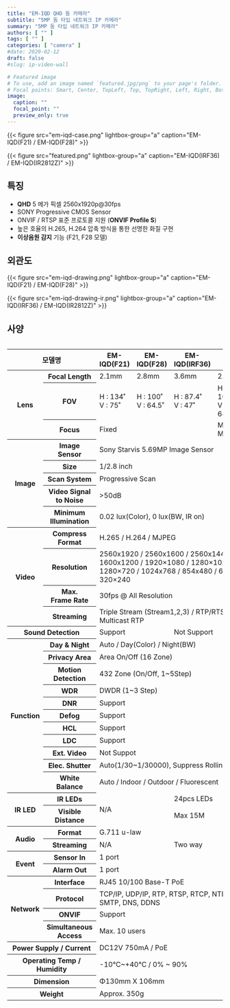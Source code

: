 ```yaml
---
title: "EM-IQD QHD 돔 카메라"
subtitle: "5MP 돔 타입 네트워크 IP 카메라"
summary: "5MP 돔 타입 네트워크 IP 카메라"
authors: [ "" ]
tags: [ "" ]
categories: [ "camera" ]
#date: 2020-02-12
draft: false
#slug: ip-video-wall

# Featured image
# To use, add an image named `featured.jpg/png` to your page's folder.
# Focal points: Smart, Center, TopLeft, Top, TopRight, Left, Right, BottomLeft, Bottom, BottomRight.
image:
  caption: ""
  focal_point: ""
  preview_only: true
---
```


<div class="container">
<div class="row align-items-center">
<div class="col-sm">

{{< figure src="em-iqd-case.png" lightbox-group="a" caption="EM-IQD(F21) / EM-IQD(F28)" >}}

</div>
<div class="col-sm">

{{< figure src="featured.png" lightbox-group="a" caption="EM-IQD(IRF36) / EM-IQD(IR2812Z)" >}}

</div>
</div>
</div>

## 특징

- **QHD** 5 메가 픽셀 2560x1920p@30fps
- SONY Progressive CMOS Sensor
- ONVIF / RTSP 표준 프로토콜 지원 (**ONVIF Profile S**)
- 높은 호율의 H.265, H.264 압축 방식을 통한 선명한 화질 구현
- **이상음원 감지** 기능 (F21, F28 모델)

## 외관도

<div class="container">
<div class="row align-items-center">
<div class="col-sm pl-0">

{{< figure src="em-iqd-drawing.png" lightbox-group="a" caption="EM-IQD(F21) / EM-IQD(F28)" >}}

</div>
<div class="col-sm pl-0">

{{< figure src="em-iqd-drawing-ir.png" lightbox-group="a" caption="EM-IQD(IRF36) / EM-IQD(IR2812Z)" >}}

</div>
</div>
</div>

## 사양

<div style="overflow-x: auto">
<table class="spec">
<thead>
<tr>
<th colspan="2">모델명</th>
<th>EM-IQD(F21)</th>
<th>EM-IQD(F28)</th>
<th>EM-IQD(IRF36)</th>
<th>EM-IQD(IR2812Z)</th>
</tr>
</thead>
<tbody>
<tr>
<th rowspan="3">Lens</th>
<th>Focal Length</th>
<td>2.1mm</td>
<td>2.8mm</td>
<td>3.6mm</td>
<td>2.8~12mm</td>
</tr>
<tr>
<th>FOV</th>
<td>H : 134˚<br>V : 75˚</td>
<td>H : 100˚<br>V : 64.5˚</td>
<td>H : 87.4˚<br>V : 47˚</td>
<td>H : 100˚(wide)~30.8˚(tele)<br>V : 64.5˚(wide)~23.3˚(tele)</td>
</tr>
<tr>
<th>Focus</th>
<td colspan="3">Fixed</td>
<td>Motorized / Auto, Manual</td>
</tr>
<tr>
<th rowspan="5">Image</th>
<th>Image Sensor</th>
<td colspan="4">Sony Starvis 5.69MP Image Sensor</td>
</tr>
<tr>
<th>Size</th>
<td colspan="4">1/2.8 inch</td>
</tr>
<tr>
<th>Scan System</th>
<td colspan="4">Progressive Scan</td>
</tr>
<tr>
<th>Video Signal<br>to Noise</th>
<td colspan="4">&gt;50dB</td>
</tr>
<tr>
<th>Minimum<br>Illumination</th>
<td colspan="4">0.02 lux(Color), 0 lux(BW, IR on)</td>
</tr>
<tr>
<th rowspan="4">Video</th>
<th>Compress<br>Format</th>
<td colspan="4">H.265 / H.264 / MJPEG </td>
</tr>
<tr>
<th>Resolution</th>
<td colspan="4">2560x1920 / 2560x1600 / 2560x1440 / 2048x1536 / 1600x1200 / 1920×1080 / 1280×1024 / 1280×960 / 1280×720 / 1024x768 / 854x480 / 640×480 / 640x360 / 320×240</td>
</tr>
<tr>
<th>Max.<br>Frame Rate</th>
<td colspan="4">30fps @ All Resolution</td>
</tr>
<tr>
<th>Streaming</th>
<td colspan="4">Triple Stream (Stream1,2,3) / RTP/RTSP, UnicastRTP, Multicast RTP</td>
</tr>
<tr>
<th colspan="2">Sound Detection</th>
<td colspan="2">Support</td>
<td colspan="2">Not Support</td>
</tr>
<tr>
<th rowspan="11">Function</th>
<th>Day & Night</th>
<td colspan="4">Auto / Day(Color) / Night(BW)</td>
</tr>
<tr>
<th>Privacy Area</th>
<td colspan="4">Area On/Off (16 Zone)</td>
</tr>
<tr>
<th>Motion<br>Detection</th>
<td colspan="4">432 Zone (On/Off, 1~5Step)</td>
</tr>
<tr>
<th>WDR</th>
<td colspan="4">DWDR (1~3 Step)</td>
</tr>
<tr>
<th>DNR</th>
<td colspan="4">Support</td>
</tr>
<tr>
<th>Defog</th>
<td colspan="4">Support</td>
</tr>
<tr>
<th>HCL</th>
<td colspan="4">Support</td>
</tr>
<tr>
<th>LDC</th>
<td colspan="4">Support</td>
</tr>
<tr>
<th>Ext. Video</th>
<td colspan="4">Not Suppot</td>
</tr>
<tr>
<th>Elec. Shutter</th>
<td colspan="4">Auto(1/30~1/30000), Suppress Rolling, Manual</td>
</tr>
<tr>
<th>White Balance</th>
<td colspan="4">Auto / Indoor / Outdoor / Fluorescent</td>
</tr>
<tr>
<th rowspan="2">IR LED</th>
<th>IR LEDs</th>
<td colspan="2" rowspan="2">N/A</td>
<td colspan="2">24pcs LEDs</td>
</tr>
<tr>
<th>Visible<br>Distance</th>
<td colspan="2">Max 15M</td>
</tr>
<tr>
<th rowspan="2">Audio</th>
<th>Format</th>
<td colspan="4">G.711 u-law</td>
</tr>
<tr>
<th>Streaming</th>
<td colspan="2">N/A</td>
<td colspan="2">Two way</td>
</tr>
<tr>
<th rowspan="2">Event</th>
<th>Sensor In</th>
<td colspan="4">1 port</td>
</tr>
<tr>
<th>Alarm Out</th>
<td colspan="4">1 port</td>
</tr>
<tr>
<th rowspan="4">Network</th>
<th>Interface</th>
<td colspan="4">RJ45 10/100 Base-T PoE </td>
</tr>
<tr>
<th>Protocol</th>
<td colspan="4">TCP/IP, UDP/IP, RTP, RTSP, RTCP, NTP, HTTP, DHCP, FTP, SMTP, DNS, DDNS</td>
</tr>
<tr>
<th>ONVIF</th>
<td colspan="4">Support</td>
</tr>
<tr>
<th>Simultaneous<br>Access</th>
<td colspan="4">Max. 10 users</td>
</tr>
<tr>
<th colspan="2">Power Supply / Current</th>
<td colspan="5">DC12V 750mA / PoE</td>
</tr>
<tr>
<th colspan="2">Operating Temp / Humidity</th>
<td colspan="4">-10℃~+40℃ / 0% ~ 90%</td>
</tr>
<tr>
<th colspan="2">Dimension</th>
<td colspan="4">Φ130mm X 106mm</td>
</tr>
<tr>
<th colspan="2">Weight</th>
<td colspan="4">Approx. 350g</td>
</tr>
</tbody>
</table>
</div>
